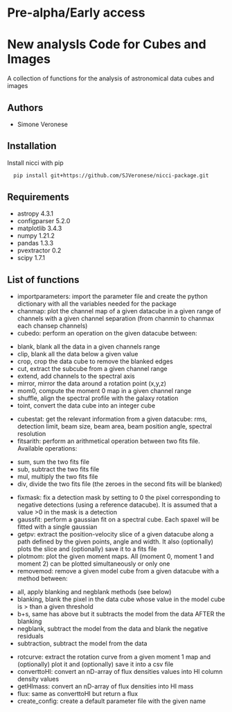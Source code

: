 # Pre-alpha/Early access

# New analysIs Code for Cubes and Images
A collection of functions for the analysis of astronomical data cubes and images

## Authors
- Simone Veronese

## Installation
Install nicci with pip
```bash
  pip install git+https://github.com/SJVeronese/nicci-package.git
```
## Requirements
* astropy 4.3.1
* configparser 5.2.0
* matplotlib 3.4.3
* numpy 1.21.2
* pandas 1.3.3
* pvextractor 0.2
* scipy 1.7.1

## List of functions
* importparameters: import the parameter file and create the python dictionary with all the variables needed for the package
* chanmap: plot the channel map of a given datacube in a given range of channels with a given channel separation (from chanmin to chanmax each chansep channels) 
* cubedo: perform an operation on the given datacube between:
- blank, blank all the data in a given channels range
- clip, blank all the data below a given value
- crop, crop the data cube to remove the blanked edges
- cut, extract the subcube from a given channel range
- extend, add channels to the spectral axis
- mirror, mirror the data around a rotation point (x,y,z)
- mom0, compute the moment 0 map in a given channel range
- shuffle, align the spectral profile with the galaxy rotation
- toint, convert the data cube into an integer cube 
* cubestat: get the relevant information from a given datacube: rms, detection limit, beam size, beam area, beam position angle, spectral resolution
* fitsarith: perform an arithmetical operation between two fits file. Available operations:
- sum, sum the two fits file
- sub, subtract the two fits file
- mul, multiply the two fits file
- div, divide the two fits file (the zeroes in the second fits will be blanked)
* fixmask: fix a detection mask by setting to 0 the pixel corresponding to negative detections (using a reference datacube). It is assumed that a value >0 in the mask is a detection
* gaussfit: perform a gaussian fit on a spectral cube. Each spaxel will be fitted with a single gaussian
* getpv: extract the position-velocity slice of a given datacube along a path defined by the given points, angle and width. It also (optionally) plots the slice and (optionally) save it to a fits file
* plotmom: plot the given moment maps. All (moment 0, moment 1 and moment 2) can be plotted simultaneously or only one
* removemod: remove a given model cube from a given datacube with a method between:
- all, apply blanking and negblank methods (see below)
- blanking, blank the pixel in the data cube whose value in the model cube is > than a given threshold
- b+s, same has above but it subtracts the model from the data AFTER the blanking
- negblank, subtract the model from the data and blank the negative residuals
- subtraction, subtract the model from the data
* rotcurve: extract the rotation curve from a given moment 1 map and (optionally) plot it and (optionally) save it into a csv file
* converttoHI: convert an nD-array of flux densities values into HI column density values
* getHImass: convert an nD-array of flux densities into HI mass
* flux: same as converttoHI but return a flux
* create_config: create a default parameter file with the given name
